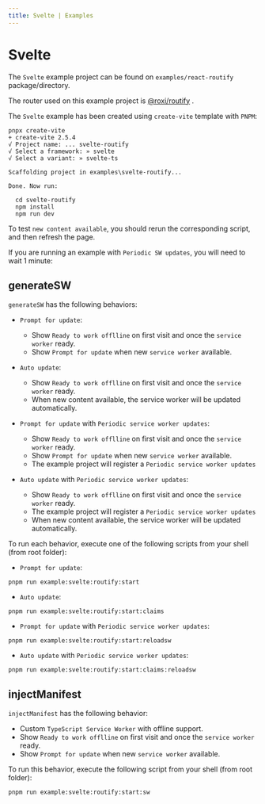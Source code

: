```yaml
---
title: Svelte | Examples
---
```


# Svelte

The `Svelte` example project can be found on `examples/react-routify` package/directory.

The router used on this example project is [@roxi/routify](https://routify.dev/) <outbound-link />.

The `Svelte` example has been created using `create-vite` template with `PNPM`:
```shell
pnpx create-vite
+ create-vite 2.5.4
√ Project name: ... svelte-routify
√ Select a framework: » svelte
√ Select a variant: » svelte-ts

Scaffolding project in examples\svelte-routify...

Done. Now run:

  cd svelte-routify
  npm install
  npm run dev
```

To test `new content available`, you should rerun the corresponding script, and then refresh the page.

If you are running an example with `Periodic SW updates`, you will need to wait 1 minute:
<HeuristicWorkboxWindow />

## generateSW

`generateSW` has the following behaviors:
- `Prompt for update`:
  - Show `Ready to work offlline` on first visit and once the `service worker` ready.
  - Show `Prompt for update` when new `service worker` available.

- `Auto update`:
  - Show `Ready to work offlline` on first visit and once the `service worker` ready.
  - When new content available, the service worker will be updated automatically.

- `Prompt for update` with `Periodic service worker updates`:
  - Show `Ready to work offlline` on first visit and once the `service worker` ready.
  - Show `Prompt for update` when new `service worker` available.
  - The example project will register a `Periodic service worker updates`

- `Auto update` with `Periodic service worker updates`:
  - Show `Ready to work offlline` on first visit and once the `service worker` ready.
  - The example project will register a `Periodic service worker updates`
  - When new content available, the service worker will be updated automatically.

To run each behavior, execute one of the following scripts from your shell (from root folder):
- `Prompt for update`:
```shell
pnpm run example:svelte:routify:start
```

- `Auto update`:
```shell
pnpm run example:svelte:routify:start:claims
```

- `Prompt for update` with `Periodic service worker updates`:
```shell
pnpm run example:svelte:routify:start:reloadsw
```

- `Auto update` with `Periodic service worker updates`:
```shell
pnpm run example:svelte:routify:start:claims:reloadsw
```

## injectManifest

`injectManifest` has the following behavior:
- Custom `TypeScript Service Worker` with offline support.
- Show `Ready to work offlline` on first visit and once the `service worker` ready.
- Show `Prompt for update` when new `service worker` available.

To run this behavior, execute the following script from your shell (from root folder):
```shell
pnpm run example:svelte:routify:start:sw
```
